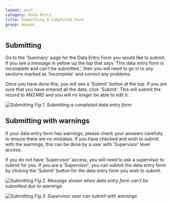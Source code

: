 ```yaml
---
layout: post
category: Data Entry
title: Submitting A Completed Form
group: manual
---
```

## Submitting
Go to the 'Summary' page for the Data Entry Form you would like to submit. If you see a message in yellow up the top that says 'This data entry form is incomplete and can't be submitted.', then you will need to go in to any sections marked as 'Incomplete' and correct any problems.

Once you have done this, you will see  a 'Submit' button at the top. If you are sure that you have entered all the data, click 'Submit'. This will submit the record to ANZARD and you will no longer be able to edit it.

![Submitting](/user_manual/assets/images/data_entry/submit.png)
*Fig 1. Submitting a completed data entry form*


## Submitting with warnings
If your data entry form has warnings, please check your answers carefully to ensure there are no mistakes. If you have checked and wish to submit with the warnings, this can be done by a user with 'Supervisor' level access.

If you do not have 'Supervisor' access, you will need to ask a supervisor to submit for you. If you are a 'Supervisor', you can submit the data entry form by clicking the 'Submit' button for the data entry form you wish to submit.

![Submitting](/user_manual/assets/images/data_entry/cant_submit.png)
*Fig 2. Message shown when data entry form can't be submitted due to warnings*

![Submitting](/user_manual/assets/images/data_entry/force_submit.png)
*Fig 3. Supervisor user can submit with warnings*
